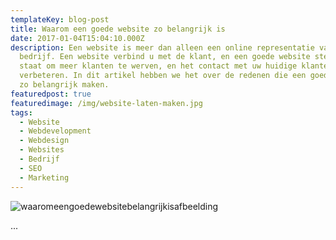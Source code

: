```yaml
---
templateKey: blog-post
title: Waarom een goede website zo belangrijk is
date: 2017-01-04T15:04:10.000Z
description: Een website is meer dan alleen een online representatie van uw
  bedrijf. Een website verbind u met de klant, en een goede website stelt u in
  staat om meer klanten te werven, en het contact met uw huidige klanten te
  verbeteren. In dit artikel hebben we het over de redenen die een goede website
  zo belangrijk maken.
featuredpost: true
featuredimage: /img/website-laten-maken.jpg
tags:
  - Website
  - Webdevelopment
  - Webdesign
  - Websites
  - Bedrijf
  - SEO
  - Marketing
---
```

![](/img/importance-of-website-statistics.jpg "waaromeengoedewebsitebelangrijkisafbeelding")



...